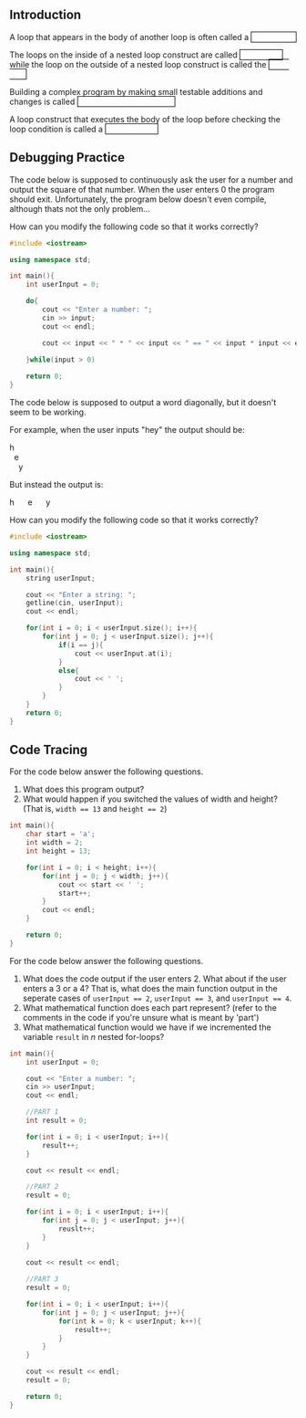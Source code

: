Introduction
---

A loop that appears in the body of another loop is often called a
<a style="color:white;border:solid black;border-width:1px">nested loop</a>

The loops on the inside of a nested loop construct are called
<a style="color:white;border:solid black;border-width:1px">inner loops</a>
while the loop on the outside of a nested loop construct is called the
<a style="color:white;border:solid black;border-width:1px">outer loop</a>

Building a complex program by making small testable additions and changes is called 
<a style="color:white;border:solid black;border-width:1px">incremental programming</a>

A loop construct that executes the body of the loop before checking the loop condition is called a
<a style="color:white;border:solid black;border-width:1px">do-while loop</a>

Debugging Practice
---

The code below is supposed to continuously ask the user for a number and output the square of that number. When the user enters 0 the program should exit. Unfortunately, the program below doesn't even compile, although thats not the only problem...

How can you modify the following code so that it works correctly?

```c++
#include <iostream>

using namespace std;

int main(){
    int userInput = 0;

    do{
        cout << "Enter a number: ";
        cin >> input;
        cout << endl;

        cout << input << " * " << input << " == " << input * input << endl; 

    }while(input > 0)
    
    return 0;
}
```

The code below is supposed to output a word diagonally, but it doesn't seem to be working.

For example, when the user inputs "hey" the output should be:

h<br>
&nbsp;&nbsp;e<br>
&nbsp;&nbsp;&nbsp;&nbsp;y<br>

But instead the output is:

h&nbsp;&nbsp;&nbsp;&nbsp;&nbsp;&nbsp;e&nbsp;&nbsp;&nbsp;&nbsp;&nbsp;&nbsp;y 

How can you modify the following code so that it works correctly?

```c++
#include <iostream>

using namespace std;

int main(){
    string userInput;

    cout << "Enter a string: ";
    getline(cin, userInput);
    cout << endl;

    for(int i = 0; i < userInput.size(); i++){
        for(int j = 0; j < userInput.size(); j++){
            if(i == j){
                cout << userInput.at(i);
            }
            else{
                cout << ' ';
            }
        }
    }
    return 0;
}
```

Code Tracing
---

For the code below answer the following questions.

1. What does this program output?
2. What would happen if you switched the values of width and height? (That is, `width == 13` and `height == 2`)

```c++
int main(){
    char start = 'a';
    int width = 2;
    int height = 13;

    for(int i = 0; i < height; i++){
        for(int j = 0; j < width; j++){
            cout << start << ' ';
            start++;
        }
        cout << endl;
    }

    return 0;
}
```

For the code below answer the following questions.

1. What does the code output if the user enters 2. What about if the user enters a 3 or a 4? That is, what does the main function output in the seperate cases of `userInput == 2`, `userInput == 3`, and `userInput == 4`.
2. What mathematical function does each part represent? (refer to the comments in the code if you're unsure what is meant by 'part')
3. What mathematical function would we have if we incremented the variable `result` in *n* nested for-loops?

```c++
int main(){
    int userInput = 0;

    cout << "Enter a number: ";
    cin >> userInput;
    cout << endl;

    //PART 1
    int result = 0;

    for(int i = 0; i < userInput; i++){
        result++;
    }

    cout << result << endl;

    //PART 2
    result = 0;

    for(int i = 0; i < userInput; i++){
        for(int j = 0; j < userInput; j++){
            reuslt++;
        }
    }

    cout << result << endl;
    
    //PART 3 
    result = 0;

    for(int i = 0; i < userInput; i++){
        for(int j = 0; j < userInput; j++){
            for(int k = 0; k < userInput; k++){ 
                result++;
            }
        }
    }

    cout << result << endl;
    result = 0;

    return 0;
}
```
